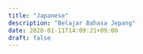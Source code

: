 ```yaml
---
title: "Japanese"
description: "Belajar Bahasa Jepang"
date: 2020-01-11T14:09:21+09:00
draft: false
---
```


